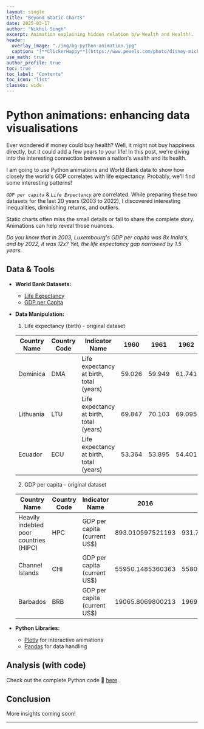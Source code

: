 ```yaml
---
layout: single
title: "Beyond Static Charts"
date: 2025-03-17
author: "Nikhil Singh"
excerpt: Animation explaining hidden relation b/w Wealth and Health!.
header:
  overlay_image: "./img/bg-python-animation.jpg"
  caption: "[**ClickerHappy**](https://www.pexels.com/photo/disney-mickey-mouse-standing-figurine-42415/)"
use_math: true
author_profile: true
toc: true
toc_label: "Contents"
toc_icon: "list"
classes: wide
---
```


# Python animations: enhancing data visualisations

Ever wondered if money could buy health? Well, it might not buy happiness directly, but it could add a few years to your life! In this post, we're diving into the interesting connection between a nation's wealth and its health.

I am going to use Python animations and World Bank data to show how closely the world's GDP correlates with life expectancy. Probably, we'll find some interesting patterns!

*`GDP per capita`* & *`Life Expectancy`* are correlated. While preparing these two datasets for the last 20 years (2003 to 2022), I discovered interesting inequalities, diminishing returns, and outliers.

Static charts often miss the small details or fail to share the complete story. Animations can help reveal those nuances.

*Do you know that in 2003, Luxembourg's GDP per capita was 8x India's, and by 2022, it was 12x? Yet, the life expectancy gap narrowed by 1.5 years.*

## Data & Tools

- **World Bank Datasets:**  
  - [Life Expectancy](https://data.worldbank.org/indicator/SP.DYN.LE00.IN)  
  - [GDP per Capita](https://data.worldbank.org/indicator/NY.GDP.PCAP.CD)

- **Data Manipulation:**  
  1. Life expectancy (birth) - original dataset

  | Country Name | Country Code | Indicator Name                          | 1960   | 1961   | 1962   | 2000   | 2001   | 2002   | 2003   | 2022   |
  |--------------|--------------|-----------------------------------------|--------|--------|--------|--------|--------|--------|--------|--------|
  | Dominica     | DMA          | Life expectancy at birth, total (years) | 59.026 | 59.949 | 61.741 | 72.693 | 71.713 | 72.340 | 71.438 | 72.981 |
  | Lithuania    | LTU          | Life expectancy at birth, total (years) | 69.847 | 70.103 | 69.095 | 70.909 | 71.220 | 71.571 | 72.020 | 75.793 |
  | Ecuador      | ECU          | Life expectancy at birth, total (years) | 53.364 | 53.895 | 54.401 | 72.839 | 73.240 | 73.613 | 73.975 | 77.894 |

  2. GDP per capita - original dataset
   
  | Country Name                           | Country Code | Indicator Name               | 2016             | 2017             | 2018            | 2019             | 2020             | 2021             | 2022             | 2023             |
  |----------------------------------------|--------------|------------------------------|------------------|------------------|-----------------|------------------|------------------|------------------|------------------|------------------|
  | Heavily indebted poor countries (HIPC) | HPC          | GDP per capita (current US$) | 893.010597521193 | 931.787880001889 | 968.18729528141 | 976.312547557857 | 959.181737577661 | 1040.03410722444 | 1100.34076496851 | 1231.81257022963 |
  | Channel Islands                        | CHI          | GDP per capita (current US$) | 55950.1485360363 | 55806.5709126142 | 60783.3533081111| 60568.1085272721 | 56785.9402392525 | 66912.1750054447 | 67627.3082341446 | 74589.1380225191 |
  | Barbados                               | BRB          | GDP per capita (current US$) | 19065.8069800213 | 19692.7606711615 | 20055.915870771 | 20583.7265786414 | 18347.1109131055 | 18696.7858952957 | 22164.0260273876 | 23804.0249914995 |

- **Python Libraries:**  
  - [Plotly](https://plotly.com/python/) for interactive animations  
  - [Pandas](https://pandas.pydata.org/) for data handling  

## Analysis (with code)

Check out the complete Python code 🔗 [here](https://github.com/nikhilsingh13/PythonHacks/blob/main/blog-work/python_animations/py-animation-gdp-lifeexp.ipynb).

## Conclusion

More insights coming soon!

---
